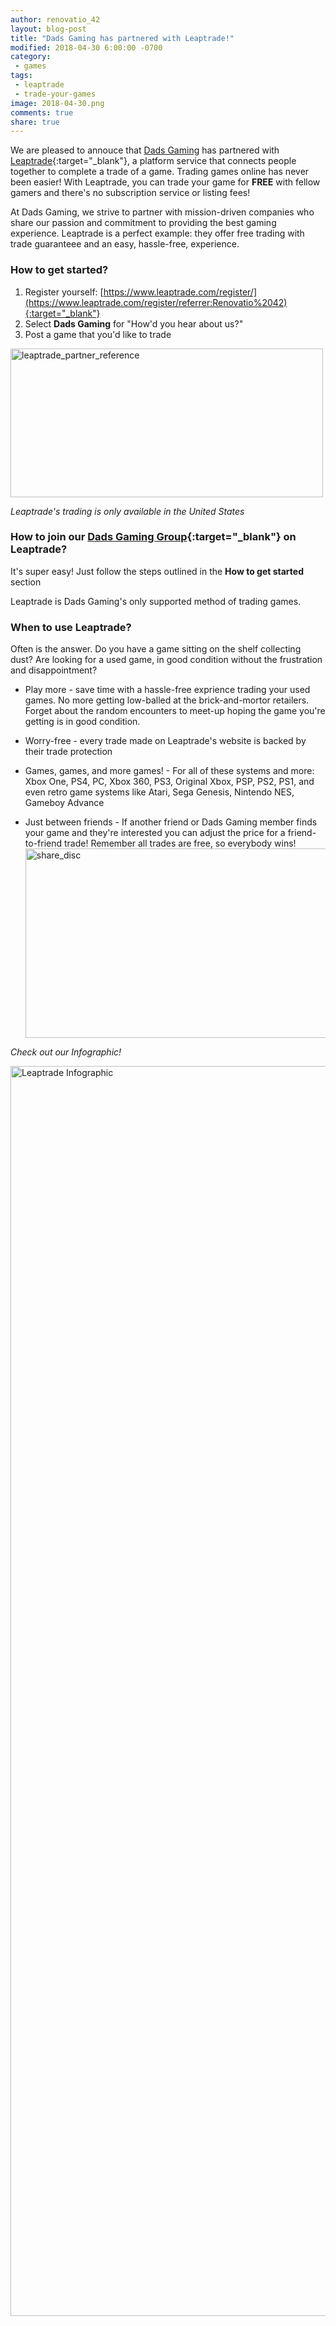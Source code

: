 ```yaml
---
author: renovatio_42
layout: blog-post
title: "Dads Gaming has partnered with Leaptrade!"
modified: 2018-04-30 6:00:00 -0700
category:
 - games
tags:
 - leaptrade
 - trade-your-games
image: 2018-04-30.png
comments: true
share: true
---
```



We are pleased to annouce that [Dads Gaming](http://dadsgaming.com/) has partnered with [Leaptrade](http://www.leaptrade.com/){:target="_blank"}, a platform service that connects people together to complete a trade of a game. Trading games online has never been easier! With Leaptrade, you can trade your game for **FREE** with fellow gamers and there's no subscription service or listing fees! 

At Dads Gaming, we strive to partner with mission-driven companies who share our passion and commitment to providing the best gaming experience. Leaptrade is a perfect example: they offer free trading with trade guaranteee and an easy, hassle-free, experience.


### How to get started?

1. Register yourself: [https://www.leaptrade.com/register/](https://www.leaptrade.com/register/referrer:Renovatio%2042){:target="_blank"}
2. Select **Dads Gaming** for "How'd you hear about us?"
3. Post a game that you'd like to trade

<img src="https://farm1.staticflickr.com/903/27925460098_6668da7ae0.jpg" width="500" height="238" alt="leaptrade_partner_reference">

*Leaptrade's trading is only available in the United States*

### How to join our [Dads Gaming Group](https://www.leaptrade.com/groups/dadsgaming){:target="_blank"} on Leaptrade?

It's super easy! Just follow the steps outlined in the **How to get started** section

<p class="bg-warning">Leaptrade is Dads Gaming's only supported method of trading games.</p>


### When to use Leaptrade?

Often is the answer. Do you have a game sitting on the shelf collecting dust? Are looking for a used game, in good condition without the frustration and disappointment?

* Play more - save time with a hassle-free exprience trading your used games. No more getting low-balled at the brick-and-mortor retailers. Forget about the random encounters to meet-up hoping the game you're getting is in good condition.

* Worry-free - every trade made on Leaptrade's website is backed by their trade protection

* Games, games, and more games! - For all of these systems and more: Xbox One, PS4, PC, Xbox 360, PS3, Original Xbox, PSP, PS2, PS1, and even retro game systems like Atari, Sega Genesis, Nintendo NES, Gameboy Advance

* Just between friends - If another friend or Dads Gaming member finds your game and they're interested you can adjust the price for a friend-to-friend trade! Remember all trades are free, so everybody wins! <img src="https://farm1.staticflickr.com/959/41076817404_9bf4902bcb_z.jpg" width="640" height="303" alt="share_disc">

*Check out our Infographic!*

<img src="https://farm1.staticflickr.com/904/26925868777_1c80818955_o.png" width="800" height="2000" alt="Leaptrade Infographic">